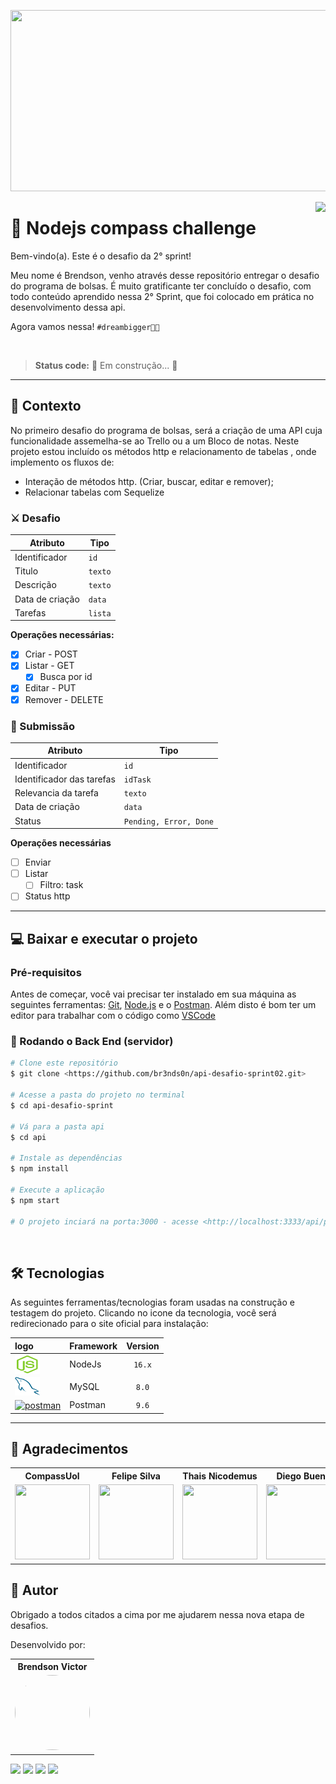 
<p align="center">
<img height="290" width="700" src="https://user-images.githubusercontent.com/82064724/147239690-c00a27b5-f63f-474c-abaa-00b70bf745c5.jpg">
</p>

<img align="right" src="https://img.shields.io/static/v1?label=project&message=Compass&color=FFA429&style=for-the-badge&logo=ghost"/>


# 🚀 Nodejs compass challenge

Bem-vindo(a). Este é o desafio da 2° sprint!

Meu nome é Brendson, venho através desse repositório entregar o desafio do programa de bolsas.
É muito gratificante ter concluído o desafio, com todo conteúdo aprendido nessa 2° Sprint, que foi colocado
em prática no desenvolvimento dessa api.

Agora vamos nessa! <code>#dreambigger🚀🧡</code>



<br>

> <b>Status code:</b> 🚧 Em construção...  🚧
 
 ---
 
 ## 🧠 Contexto
 
 No primeiro desafio do programa de bolsas, será a criação de uma API cuja funcionalidade assemelha-se ao Trello ou a um
 Bloco de notas.
 Neste projeto estou incluído os métodos http e relacionamento de tabelas , onde implemento os fluxos de:
 
 - Interação de métodos http. (Criar, buscar, editar e remover);
 - Relacionar tabelas com Sequelize


 
### ⚔️ Desafio

| Atributo        | Tipo     |
| --------------- | -------- |
| Identificador   | `id`     |
| Titulo          | `texto`  |
| Descrição       | `texto`  |
| Data de criação | `data`   |
| Tarefas         | `lista`  |

**Operações necessárias:**

- [x] Criar - POST
- [x] Listar - GET
  - [x] Busca por id
- [x] Editar - PUT
- [x] Remover - DELETE

### 📓 Submissão

| Atributo                 | Tipo                   |
| ------------------------ | ---------------------- |
| Identificador            | `id`                   |
| Identificador das tarefas| `idTask`               |
| Relevancia da tarefa     | `texto`                |
| Data de criação          | `data`                 |
| Status                   | `Pending, Error, Done` |

**Operações necessárias**

- [ ] Enviar
- [ ] Listar
  - [ ] Filtro: task
- [ ] Status http

---

## 💻 Baixar e executar o projeto

### Pré-requisitos

Antes de começar, você vai precisar ter instalado em sua máquina as seguintes ferramentas:
[Git](https://git-scm.com), [Node.js](https://nodejs.org/en/) e o [Postman](https://www.postman.com/downloads/). 
Além disto é bom ter um editor para trabalhar com o código como [VSCode](https://code.visualstudio.com/)

### 🎲 Rodando o Back End (servidor)

```bash
# Clone este repositório
$ git clone <https://github.com/br3nds0n/api-desafio-sprint02.git>

# Acesse a pasta do projeto no terminal
$ cd api-desafio-sprint

# Vá para a pasta api
$ cd api

# Instale as dependências
$ npm install

# Execute a aplicação 
$ npm start

# O projeto inciará na porta:3000 - acesse <http://localhost:3333/api/project> no postman
```
<br>

## 🛠 Tecnologias

As seguintes ferramentas/tecnologias foram usadas na construção e testagem do projeto. Clicando no icone da tecnologia, você será redirecionado para o site oficial para instalação: <br>



| logo               | Framework                  | Version      |
| :----------------- | :------------------------- | :----------: |
| <a href="https://nodejs.org/pt-br/download/" target="blank"><img align="center" alt="nodeJs" height="30" width="40" src="https://raw.githubusercontent.com/devicons/devicon/2ae2a900d2f041da66e950e4d48052658d850630/icons/nodejs/nodejs-original.svg"></a>                   | NodeJs                     |  `16.x`      |
| <a href="https://www.mysql.com/downloads/" target="blank"><img align="center" alt="mysql" height="30" width="40" src="https://github.com/devicons/devicon/blob/master/icons/mysql/mysql-original.svg"></a>            | MySQL                      |  `8.0`       | 
| <a href="https://www.postman.com/downloads/" target="blank"><img align="center" alt="postman" height="30" width="30" src="https://user-images.githubusercontent.com/82064724/147406769-6a2ebeb5-41a7-484c-a363-dbe3aad72daa.png">            | Postman                    |  `9.6`       | 


---
## **:star2: Agradecimentos**

<div align=left style="width:100%">
<table>
  <tr align=center>
    <th><strong>CompassUol</strong></th>
    <th><strong>Felipe Silva</strong></th>
    <th><strong>Thais Nicodemus</strong></th>
    <th><strong>Diego Bueno</strong></th>
    <th><strong>Bruna Santos</strong></th>
    <th><strong>Giovanni Hoffmann</strong></th>
  </tr>
  <td>
      <a href="*">
        <img width="120" height="120" src="https://user-images.githubusercontent.com/82064724/147250813-a8ffeeaa-d1e0-464d-b157-5b1832419962.jpg">
      </a>
    </td>
    <td>
      <a href="*">
        <img width="120" height="120" src="https://user-images.githubusercontent.com/82064724/147247938-ad746eb0-6acb-493d-a5a1-f18ced1f79ea.jpeg">
      </a>
    </td>
    <td>
      <a href="*">
        <img width="120" height="120" src="https://user-images.githubusercontent.com/82064724/147248193-cb95b8e0-9b86-4788-9c99-1f7d81a67c5c.jpeg">
      </a>
    </td>
    <td>
      <a href="*">
        <img width="120" height="120" src="https://user-images.githubusercontent.com/82064724/147248671-1433631f-d30e-43ef-8a90-11f1eb0dad6e.jpeg">
      </a>
    </td>
    <td>
      <a href="*">
        <img width="120" height="120" src="https://user-images.githubusercontent.com/82064724/147249013-2461e045-8883-45b3-8aaa-54f25b0039a2.jpeg">
      </a>
    </td>
      <td>
      <a href="*">
        <img width="140" height="120" src="https://user-images.githubusercontent.com/82064724/147251080-3157eb74-fce3-4467-982b-8f04a33a62df.jpeg">
      </a>
    </td>
  </tr>
</table>

</div>


## 📝 Autor

Obrigado a todos citados a cima por me ajudarem nessa nova etapa de desafios.

Desenvolvido por:

<div align=left style="width:100%">

<table>
  <tr align=center>
    <th><strong>Brendson Victor</strong></th>
  </tr>
   <td>
      <a href="*">
        <img style="border-radius: 50%" width="120" height="120" src="https://user-images.githubusercontent.com/82064724/147268606-4fd3c629-8cb1-422b-a025-cf20b44930c7.jpeg">
      </a>
    </td>
  </tr>
</table>
</div>

[gmail]: https//mailto:brendson.net@gmail.com
[linkedin]: https://www.linkedin.com/in/brendson/
[instagram]: https://instagram.com/breendson/

<p align="left">
   <a href="https://instagram.com/breendson/" alt="Instagram">
  <img src="https://img.shields.io/badge/-Instagram-DF0174?style=flat-square&labelColor=DF0174&logo=instagram&logoColor=white&link=[instagram]"/></a>
  
   <a href="https://www.linkedin.com/in/brendson/" alt="Linkedin">
  <img src="https://img.shields.io/badge/-Linkedin-0e76a8?style=flat-square&logo=Linkedin&logoColor=white&link=[linkedin]" /></a>                                                                                                                                            
   
  <a href="mailto:brendson.net@gmail.com" alt="Gmail">
  <img src="https://img.shields.io/badge/-Gmail-FF0000?style=flat-square&labelColor=FF0000&logo=gmail&logoColor=white&link=[gmail]" /></a>
  
  <a href="//https://github.com/br3nds0n" alt="GitHub">
  <img src="https://img.shields.io/github/followers/br3nds0n?label=follow&style=social" /></a>
</p>
